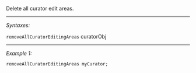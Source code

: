Delete all curator edit areas.


---
*Syntaxes:*

`removeAllCuratorEditingAreas` curatorObj

---
*Example 1:*

```sqf
removeAllCuratorEditingAreas myCurator;
```